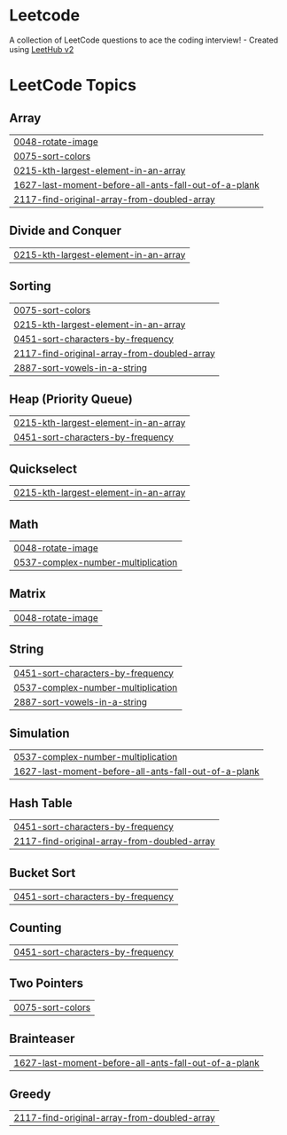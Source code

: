 # Leetcode
A collection of LeetCode questions to ace the coding interview! - Created using [LeetHub v2](https://github.com/arunbhardwaj/LeetHub-2.0)

<!---LeetCode Topics Start-->
# LeetCode Topics
## Array
|  |
| ------- |
| [0048-rotate-image](https://github.com/SRINIJA-PULLIPUDI/Leetcode/tree/master/0048-rotate-image) |
| [0075-sort-colors](https://github.com/SRINIJA-PULLIPUDI/Leetcode/tree/master/0075-sort-colors) |
| [0215-kth-largest-element-in-an-array](https://github.com/SRINIJA-PULLIPUDI/Leetcode/tree/master/0215-kth-largest-element-in-an-array) |
| [1627-last-moment-before-all-ants-fall-out-of-a-plank](https://github.com/SRINIJA-PULLIPUDI/Leetcode/tree/master/1627-last-moment-before-all-ants-fall-out-of-a-plank) |
| [2117-find-original-array-from-doubled-array](https://github.com/SRINIJA-PULLIPUDI/Leetcode/tree/master/2117-find-original-array-from-doubled-array) |
## Divide and Conquer
|  |
| ------- |
| [0215-kth-largest-element-in-an-array](https://github.com/SRINIJA-PULLIPUDI/Leetcode/tree/master/0215-kth-largest-element-in-an-array) |
## Sorting
|  |
| ------- |
| [0075-sort-colors](https://github.com/SRINIJA-PULLIPUDI/Leetcode/tree/master/0075-sort-colors) |
| [0215-kth-largest-element-in-an-array](https://github.com/SRINIJA-PULLIPUDI/Leetcode/tree/master/0215-kth-largest-element-in-an-array) |
| [0451-sort-characters-by-frequency](https://github.com/SRINIJA-PULLIPUDI/Leetcode/tree/master/0451-sort-characters-by-frequency) |
| [2117-find-original-array-from-doubled-array](https://github.com/SRINIJA-PULLIPUDI/Leetcode/tree/master/2117-find-original-array-from-doubled-array) |
| [2887-sort-vowels-in-a-string](https://github.com/SRINIJA-PULLIPUDI/Leetcode/tree/master/2887-sort-vowels-in-a-string) |
## Heap (Priority Queue)
|  |
| ------- |
| [0215-kth-largest-element-in-an-array](https://github.com/SRINIJA-PULLIPUDI/Leetcode/tree/master/0215-kth-largest-element-in-an-array) |
| [0451-sort-characters-by-frequency](https://github.com/SRINIJA-PULLIPUDI/Leetcode/tree/master/0451-sort-characters-by-frequency) |
## Quickselect
|  |
| ------- |
| [0215-kth-largest-element-in-an-array](https://github.com/SRINIJA-PULLIPUDI/Leetcode/tree/master/0215-kth-largest-element-in-an-array) |
## Math
|  |
| ------- |
| [0048-rotate-image](https://github.com/SRINIJA-PULLIPUDI/Leetcode/tree/master/0048-rotate-image) |
| [0537-complex-number-multiplication](https://github.com/SRINIJA-PULLIPUDI/Leetcode/tree/master/0537-complex-number-multiplication) |
## Matrix
|  |
| ------- |
| [0048-rotate-image](https://github.com/SRINIJA-PULLIPUDI/Leetcode/tree/master/0048-rotate-image) |
## String
|  |
| ------- |
| [0451-sort-characters-by-frequency](https://github.com/SRINIJA-PULLIPUDI/Leetcode/tree/master/0451-sort-characters-by-frequency) |
| [0537-complex-number-multiplication](https://github.com/SRINIJA-PULLIPUDI/Leetcode/tree/master/0537-complex-number-multiplication) |
| [2887-sort-vowels-in-a-string](https://github.com/SRINIJA-PULLIPUDI/Leetcode/tree/master/2887-sort-vowels-in-a-string) |
## Simulation
|  |
| ------- |
| [0537-complex-number-multiplication](https://github.com/SRINIJA-PULLIPUDI/Leetcode/tree/master/0537-complex-number-multiplication) |
| [1627-last-moment-before-all-ants-fall-out-of-a-plank](https://github.com/SRINIJA-PULLIPUDI/Leetcode/tree/master/1627-last-moment-before-all-ants-fall-out-of-a-plank) |
## Hash Table
|  |
| ------- |
| [0451-sort-characters-by-frequency](https://github.com/SRINIJA-PULLIPUDI/Leetcode/tree/master/0451-sort-characters-by-frequency) |
| [2117-find-original-array-from-doubled-array](https://github.com/SRINIJA-PULLIPUDI/Leetcode/tree/master/2117-find-original-array-from-doubled-array) |
## Bucket Sort
|  |
| ------- |
| [0451-sort-characters-by-frequency](https://github.com/SRINIJA-PULLIPUDI/Leetcode/tree/master/0451-sort-characters-by-frequency) |
## Counting
|  |
| ------- |
| [0451-sort-characters-by-frequency](https://github.com/SRINIJA-PULLIPUDI/Leetcode/tree/master/0451-sort-characters-by-frequency) |
## Two Pointers
|  |
| ------- |
| [0075-sort-colors](https://github.com/SRINIJA-PULLIPUDI/Leetcode/tree/master/0075-sort-colors) |
## Brainteaser
|  |
| ------- |
| [1627-last-moment-before-all-ants-fall-out-of-a-plank](https://github.com/SRINIJA-PULLIPUDI/Leetcode/tree/master/1627-last-moment-before-all-ants-fall-out-of-a-plank) |
## Greedy
|  |
| ------- |
| [2117-find-original-array-from-doubled-array](https://github.com/SRINIJA-PULLIPUDI/Leetcode/tree/master/2117-find-original-array-from-doubled-array) |
<!---LeetCode Topics End-->